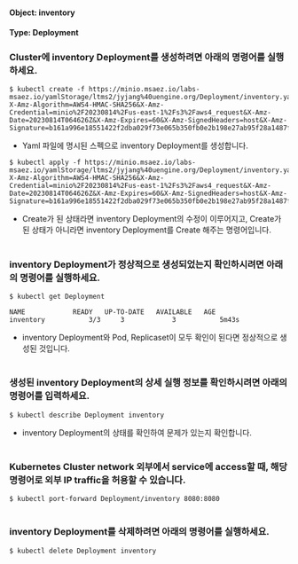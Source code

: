 
#### Object: inventory
#### Type: Deployment

### Cluster에 inventory Deployment를 생성하려면 아래의 명령어를 실행하세요.

```
$ kubectl create -f https://minio.msaez.io/labs-msaez.io/yamlStorage/ltms2/jyjang%40uengine.org/Deployment/inventory.yaml?X-Amz-Algorithm=AWS4-HMAC-SHA256&X-Amz-Credential=minio%2F20230814%2Fus-east-1%2Fs3%2Faws4_request&X-Amz-Date=20230814T064626Z&X-Amz-Expires=60&X-Amz-SignedHeaders=host&X-Amz-Signature=b161a996e18551422f2dba029f73e065b350fb0e2b198e27ab95f28a1487ff89
```
- Yaml 파일에 명시된 스펙으로 inventory Deployment를 생성합니다.

```
$ kubectl apply -f https://minio.msaez.io/labs-msaez.io/yamlStorage/ltms2/jyjang%40uengine.org/Deployment/inventory.yaml?X-Amz-Algorithm=AWS4-HMAC-SHA256&X-Amz-Credential=minio%2F20230814%2Fus-east-1%2Fs3%2Faws4_request&X-Amz-Date=20230814T064626Z&X-Amz-Expires=60&X-Amz-SignedHeaders=host&X-Amz-Signature=b161a996e18551422f2dba029f73e065b350fb0e2b198e27ab95f28a1487ff89
```
- Create가 된 상태라면 inventory Deployment의 수정이 이루어지고, Create가 된 상태가 아니라면 inventory Deployment를 Create 해주는 명령어입니다.  
#

### inventory Deployment가 정상적으로 생성되었는지 확인하시려면 아래의 명령어를 실행하세요.

```
$ kubectl get Deployment

NAME            READY   UP-TO-DATE   AVAILABLE   AGE
inventory           3/3     3            3           5m43s

```
- inventory Deployment와 Pod, Replicaset이 모두 확인이 된다면 정상적으로 생성된 것입니다.
#

### 생성된 inventory Deployment의 상세 실행 정보를 확인하시려면 아래의 명령어를 입력하세요.

```
$ kubectl describe Deployment inventory
```
- inventory Deployment의 상태를 확인하여 문제가 있는지 확인합니다. 
#

### Kubernetes Cluster network 외부에서 service에 access할 때, 해당 명령어로 외부 IP traffic을 허용할 수 있습니다.

```
$ kubectl port-forward Deployment/inventory 8080:8080
```
#

### inventory Deployment를 삭제하려면 아래의 명령어를 실행하세요.

```
$ kubectl delete Deployment inventory
```
#

